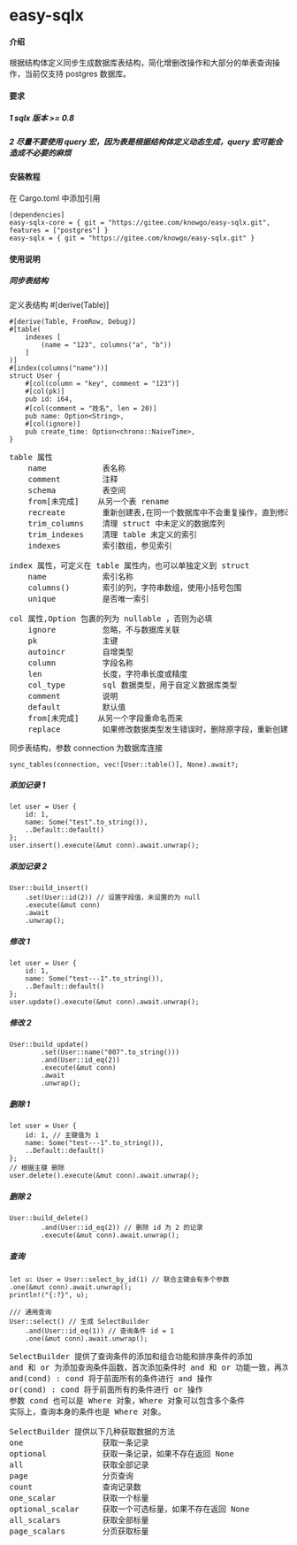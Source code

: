 # easy-sqlx

#### 介绍

根据结构体定义同步生成数据库表结构，简化增删改操作和大部分的单表查询操作，当前仅支持 postgres 数据库。

#### 要求

##### 1 sqlx 版本 >= 0.8

##### 2 尽量不要使用 query 宏，因为表是根据结构体定义动态生成，query 宏可能会造成不必要的麻烦

#### 安装教程

在 Cargo.toml 中添加引用

```
[dependencies]
easy-sqlx-core = { git = "https://gitee.com/knowgo/easy-sqlx.git", features = ["postgres"] }
easy-sqlx = { git = "https://gitee.com/knowgo/easy-sqlx.git" }
```

#### 使用说明

##### 同步表结构

定义表结构 #[derive(Table)]

```
#[derive(Table, FromRow, Debug)]
#[table(
    indexes [
        (name = "123", columns("a", "b"))
    ]
)]
#[index(columns("name"))]
struct User {
    #[col(column = "key", comment = "123")]
    #[col(pk)]
    pub id: i64,
    #[col(comment = "姓名", len = 20)]
    pub name: Option<String>,
    #[col(ignore)]
    pub create_time: Option<chrono::NaiveTime>,
}
```

<pre>
table 属性
    name            表名称
    comment         注释
    schema          表空间
    from[未完成]    从另一个表 rename
    recreate        重新创建表,在同一个数据库中不会重复操作，直到修改其值
    trim_columns    清理 struct 中未定义的数据库列
    trim_indexes    清理 table 未定义的索引
    indexes         索引数组，参见索引

index 属性，可定义在 table 属性内，也可以单独定义到 struct
    name            索引名称
    columns()       索引的列，字符串数组，使用小括号包围
    unique          是否唯一索引

col 属性,Option 包裹的列为 nullable ，否则为必填
    ignore          忽略，不与数据库关联
    pk              主键
    autoincr        自增类型
    column          字段名称
    len             长度，字符串长度或精度
    col_type        sql 数据类型，用于自定义数据库类型
    comment         说明
    default         默认值
    from[未完成]    从另一个字段重命名而来 
    replace         如果修改数据类型发生错误时，删除原字段，重新创建
</pre>

同步表结构，参数 connection 为数据库连接

```
sync_tables(connection, vec![User::table()], None).await?;
```

##### 添加记录 1

```
let user = User {
    id: 1,
    name: Some("test".to_string()),
    ..Default::default()
};
user.insert().execute(&mut conn).await.unwrap();
```

##### 添加记录 2

```
User::build_insert()
    .set(User::id(2)) // 设置字段值，未设置的为 null
    .execute(&mut conn)
    .await
    .unwrap();
```

##### 修改 1

```
let user = User {
    id: 1,
    name: Some("test---1".to_string()),
    ..Default::default()
};
user.update().execute(&mut conn).await.unwrap();
```

##### 修改 2

```
User::build_update()
        .set(User::name("007".to_string()))
        .and(User::id_eq(2))
        .execute(&mut conn)
        .await
        .unwrap();
```

##### 删除 1

```
let user = User {
    id: 1, // 主键值为 1
    name: Some("test---1".to_string()),
    ..Default::default()
};
// 根据主键 删除
user.delete().execute(&mut conn).await.unwrap();
```

##### 删除 2

```
User::build_delete()
        .and(User::id_eq(2)) // 删除 id 为 2 的记录
        .execute(&mut conn).await.unwrap();
```

##### 查询
```
let u: User = User::select_by_id(1) // 联合主键会有多个参数
.one(&mut conn).await.unwrap();
println!("{:?}", u);

/// 通用查询
User::select() // 生成 SelectBuilder
    .and(User::id_eq(1)) // 查询条件 id = 1
    .one(&mut conn).await.unwrap();
```
<pre>
SelectBuilder 提供了查询条件的添加和组合功能和排序条件的添加
and 和 or 为添加查询条件函数，首次添加条件时 and 和 or 功能一致，再次添加时
and(cond) : cond 将于前面所有的条件进行 and 操作
or(cond) : cond 将于前面所有的条件进行 or 操作
参数 cond 也可以是 Where 对象，Where 对象可以包含多个条件
实际上，查询本身的条件也是 Where 对象。

SelectBuilder 提供以下几种获取数据的方法
one                 获取一条记录
optional            获取一条记录，如果不存在返回 None
all                 获取全部记录
page                分页查询
count               查询记录数
one_scalar          获取一个标量
optional_scalar     获取一个可选标量，如果不存在返回 None
all_scalars         获取全部标量
page_scalars        分页获取标量 
</pre>